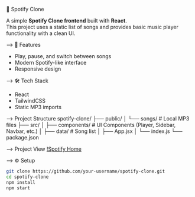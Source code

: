 🎵 Spotify Clone

A simple **Spotify Clone frontend** built with **React**.  
This project uses a static list of songs and provides basic music player functionality with a clean UI.


--> 🚀 Features
- Play, pause, and switch between songs  
- Modern Spotify-like interface  
- Responsive design  


--> 🛠️ Tech Stack
- React  
- TailwindCSS  
- Static MP3 imports  


--> Project Structure
spotify-clone/
├── public/
│ └── songs/ # Local MP3 files
├── src/
│ ├── components/ # UI Components (Player, Sidebar, Navbar, etc.)
│ ├── data/ # Song list
│ ├── App.jsx
│ └── index.js
└── package.json

--> Project View
[!Spotify Home](https://github.com/Krsumit1002/Spotify-clone/blob/bb4154a6568b4c5e32ba3002fe421cb5abc6a1fb/Sportify_home%20-%20Copy.png)

--> ⚙️ Setup
```bash
git clone https://github.com/your-username/spotify-clone.git
cd spotify-clone
npm install
npm start
